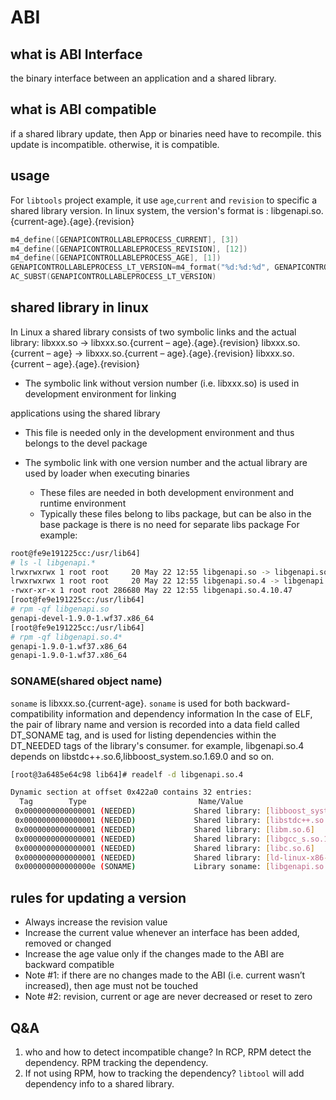# ABI

## what is ABI Interface
the binary interface between an application and a shared library.

## what is ABI compatible
if a shared library update, then App or binaries need have to recompile. this update is incompatible. otherwise, it is compatible.

## usage
For `libtools` project example, it use `age`,`current` and `revision` to specific a shared library version. In linux system, the version's format is :
libgenapi.so.{current-age}.{age}.{revision}
```cpp
m4_define([GENAPICONTROLLABLEPROCESS_CURRENT], [3])
m4_define([GENAPICONTROLLABLEPROCESS_REVISION], [12])
m4_define([GENAPICONTROLLABLEPROCESS_AGE], [1])
GENAPICONTROLLABLEPROCESS_LT_VERSION=m4_format("%d:%d:%d", GENAPICONTROLLABLEPROCESS_CURRENT, GENAPICONTROLLABLEPROCESS_REVISION, GENAPICONTROLLABLEPROCESS_AGE)
AC_SUBST(GENAPICONTROLLABLEPROCESS_LT_VERSION)
```

## shared library in linux
In Linux a shared library consists of two symbolic links and the actual library:
libxxx.so -> libxxx.so.{current – age}.{age}.{revision}
libxxx.so.{current – age} -> libxxx.so.{current – age}.{age}.{revision}
libxxx.so.{current – age}.{age}.{revision}
- The symbolic link without version number (i.e. libxxx.so) is used in development environment for linking

applications using the shared library
- This file is needed only in the development environment and thus belongs to the devel package

- The symbolic link with one version number and the actual library are used by loader when executing binaries
    - These files are needed in both development environment and runtime environment
    - Typically these files belong to libs package, but can be also in the base package is there is no need for separate libs package
For example:
```bash
root@fe9e191225cc:/usr/lib64]
# ls -l libgenapi.*
lrwxrwxrwx 1 root root     20 May 22 12:55 libgenapi.so -> libgenapi.so.4.10.47
lrwxrwxrwx 1 root root     20 May 22 12:55 libgenapi.so.4 -> libgenapi.so.4.10.47
-rwxr-xr-x 1 root root 286680 May 22 12:55 libgenapi.so.4.10.47
[root@fe9e191225cc:/usr/lib64]
# rpm -qf libgenapi.so
genapi-devel-1.9.0-1.wf37.x86_64
[root@fe9e191225cc:/usr/lib64]
# rpm -qf libgenapi.so.4*
genapi-1.9.0-1.wf37.x86_64
genapi-1.9.0-1.wf37.x86_64
```

### SONAME(shared object name)
`soname` is libxxx.so.{current-age}.
`soname` is used for both backward-compatibility information and dependency information
In the case of ELF, the pair of library name and version is recorded into a data field called DT_SONAME tag, and is used for listing dependencies within the DT_NEEDED tags of the library's consumer.
for example, libgenapi.so.4 depends on libstdc++.so.6,libboost_system.so.1.69.0 and so on.
```bash
[root@3a6485e64c98 lib64]# readelf -d libgenapi.so.4

Dynamic section at offset 0x422a0 contains 32 entries:
  Tag        Type                         Name/Value
 0x0000000000000001 (NEEDED)             Shared library: [libboost_system.so.1.69.0]
 0x0000000000000001 (NEEDED)             Shared library: [libstdc++.so.6]
 0x0000000000000001 (NEEDED)             Shared library: [libm.so.6]
 0x0000000000000001 (NEEDED)             Shared library: [libgcc_s.so.1]
 0x0000000000000001 (NEEDED)             Shared library: [libc.so.6]
 0x0000000000000001 (NEEDED)             Shared library: [ld-linux-x86-64.so.2]
 0x000000000000000e (SONAME)             Library soname: [libgenapi.so.4]
```

## rules for updating a version
- Always increase the revision value
- Increase the current value whenever an interface has been added, removed or changed
- Increase the age value only if the changes made to the ABI are backward compatible
- Note #1: if there are no changes made to the ABI (i.e. current wasn’t increased), then age must not be touched
- Note #2: revision, current or age are never decreased or reset to zero

## Q&A
1. who and how to detect incompatible change?
In RCP, RPM detect the dependency. RPM tracking the dependency.
2. If not using RPM, how to tracking the dependency?
`libtool` will add dependency info to a shared library.
